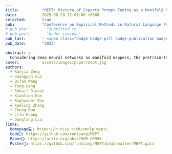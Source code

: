 ```yaml
---
title:          "MEPT: Mixture of Experts Prompt Tuning as a Manifold Mapper"
date:           2025-08-20 12:01:00 +0800
selected:       true
pub:            "Conference on Empirical Methods in Natural Language Processing"
# pub_pre:        "Submitted to "
# pub_post:       'Under review.'
pub_last:       ' <span class="badge badge-pill badge-publication badge-success">EMNLP</span>'
pub_date:       "2025"

abstract: >-
  Considering deep neural networks as manifold mappers, the pretrain-then-fine-tune paradigm is a two-stage process: pretrain builds a broad knowledge base, and fine-tune adjusts parameters to activate specific neural pathways aligning with the target manifold. The rigid parameter space constrain of prior prompt tuning methods limits dynamic pathway activation, making them less adaptable to diverse and evolving data. In this view, we propose Mixture of Expert Prompt Tuning (MEPT) that leverages multiple prompt experts to adaptively learn diverse and non-stationary data distributions.
cover:          assets/images/paper/mept.jpg
authors:
  - Runjia Zeng
  - Guangyan Sun
  - Qifan Wang
  - Tong Geng
  - Sohail Dianat
  - Xiaotian Han
  - Raghuveer Rao
  - Xueling Zhang
  - Cheng Han
  - Lifu Huang
  - Dongfang Liu
links:
  Homepage💻: https://runjia.tech/emnlp_mept/
  Code💾: https://github.com/runtsang/MEPT
  Paper📑: https://arxiv.org/abs/2509.00996
  Poster🎇: https://github.com/runtsang/MEPT/blob/master/MEPT.pptx
---
```

